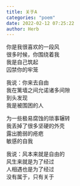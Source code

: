 ```yaml
---
title: 关于A
categories: "poem"
date: 2022-02-12 07:25:22
author: Herb
---
```


你是我很喜欢的一段风\
很多时候，你围绕着我\
我是自己筑起\
囚禁你的牢笼

我说：你来去自由\
我在篱墙之间允诺诸多间隙\
到头发现\
我是被围困的人

为一些极易腐蚀的琐事辗转\
我丢掉了很多坚硬的外壳\
露出脆弱的疮疤\
敏感的自我

我说：风本来就是自由的\
风生来就是为了经过\
人相遇也是为了经过\
没有属于，只有关于
